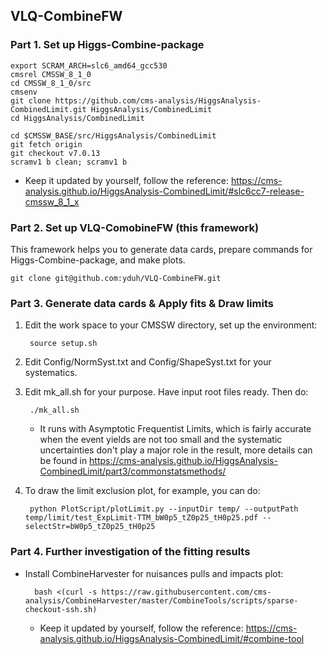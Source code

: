 ## VLQ-CombineFW

### Part 1. Set up Higgs-Combine-package 

    export SCRAM_ARCH=slc6_amd64_gcc530
    cmsrel CMSSW_8_1_0
    cd CMSSW_8_1_0/src
    cmsenv
    git clone https://github.com/cms-analysis/HiggsAnalysis-CombinedLimit.git HiggsAnalysis/CombinedLimit
    cd HiggsAnalysis/CombinedLimit

    cd $CMSSW_BASE/src/HiggsAnalysis/CombinedLimit
    git fetch origin
    git checkout v7.0.13
    scramv1 b clean; scramv1 b
    
   - Keep it updated by yourself, follow the reference: https://cms-analysis.github.io/HiggsAnalysis-CombinedLimit/#slc6cc7-release-cmssw_8_1_x
  
### Part 2. Set up VLQ-ComobineFW (this framework)
This framework helps you to generate data cards, prepare commands for Higgs-Combine-package, and make plots.
        
    git clone git@github.com:yduh/VLQ-CombineFW.git
     
### Part 3. Generate data cards & Apply fits & Draw limits
1. Edit the work space to your CMSSW directory, set up the environment:
    
        source setup.sh
        
2. Edit Config/NormSyst.txt and Config/ShapeSyst.txt for your systematics. 
3. Edit mk_all.sh for your purpose. Have input root files ready. Then do:
 
        ./mk_all.sh

    - It runs with Asymptotic Frequentist Limits, which is fairly accurate when the event yields are not too small and the systematic uncertainties don't play a major role in the result, more details can be found in https://cms-analysis.github.io/HiggsAnalysis-CombinedLimit/part3/commonstatsmethods/

4. To draw the limit exclusion plot, for example, you can do:

        python PlotScript/plotLimit.py --inputDir temp/ --outputPath temp/limit/test_ExpLimit-TTM_bW0p5_tZ0p25_tH0p25.pdf --selectStr=bW0p5_tZ0p25_tH0p25
        
### Part 4. Further investigation of the fitting results
- Install CombineHarvester for nuisances pulls and impacts plot:
        
        bash <(curl -s https://raw.githubusercontent.com/cms-analysis/CombineHarvester/master/CombineTools/scripts/sparse-checkout-ssh.sh)
        
   - Keep it updated by yourself, follow the reference: https://cms-analysis.github.io/HiggsAnalysis-CombinedLimit/#combine-tool

